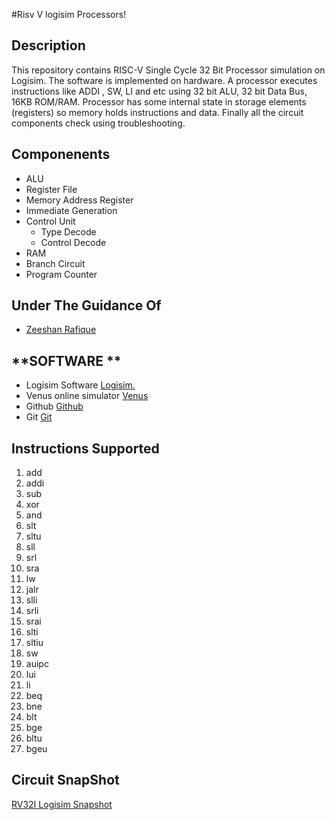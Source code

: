#Risv V logisim Processors!

## **Description**
This repository contains RISC-V Single Cycle 32 Bit Processor simulation on Logisim. The software is implemented on hardware. A processor executes instructions like ADDI , SW, LI and etc  using 32 bit ALU, 32 bit Data Bus, 16KB ROM/RAM. Processor has some internal state in storage elements (registers) so memory holds instructions and data. Finally all the circuit components check using troubleshooting.

## **Componenents**
- ALU
- Register File
- Memory Address Register
- Immediate Generation
- Control Unit
   - Type Decode
   - Control Decode
- RAM
- Branch Circuit
- Program Counter

## **Under The Guidance Of**
- [Zeeshan Rafique](https://github.com/zeeshanrafique23)

## **SOFTWARE **
- Logisim Software [Logisim.](http://www.cburch.com/logisim/download.html)
- Venus online simulator [Venus](https://venus.cs61c.org/)
- Github [Github](https://github.com)
- Git [Git](https://git-scm.com/downloads)

## **Instructions Supported**

1. add
2. addi
3. sub
4. xor
5. and
6. slt
7. sltu
8. sll
9. srl
10. sra
11. lw
12. jalr
13. slli
14. srli
15. srai
16. slti
17. sltiu
18. sw
19. auipc
20. lui
21. li
22. beq
23. bne
24. blt
25. bge
26. bltu
27. bgeu



## **Circuit SnapShot**

[RV32I Logisim Snapshot](pic/Single_Cycle_Logism.png)